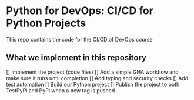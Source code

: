 # Python for DevOps: CI/CD for Python Projects
This repo contains the code for the CI/CD of DevOps course

## What we implement in this repository

[] Implement the project (code files)
[] Add a simple GHA workflow and make sure it runs until completion
[] Add typing and security checks
[] Add test automation
[] Build our Python project
[] Publish the project to both TestPyPi and PyPi when a new tag is pushed